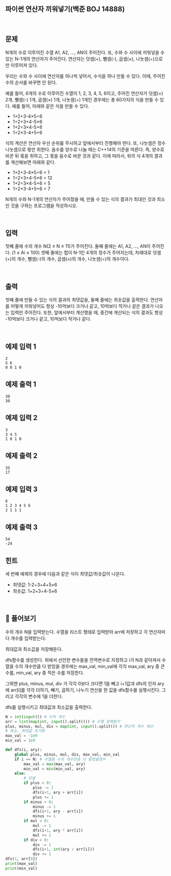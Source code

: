 ## 파이썬 연산자 끼워넣기(백준 BOJ 14888)

<br>

## 문제

N개의 수로 이루어진 수열 A1, A2, ..., AN이 주어진다. 또, 수와 수 사이에 끼워넣을 수 있는 N-1개의 연산자가 주어진다. 연산자는 덧셈(+), 뺄셈(-), 곱셈(×), 나눗셈(÷)으로만 이루어져 있다.

우리는 수와 수 사이에 연산자를 하나씩 넣어서, 수식을 하나 만들 수 있다. 이때, 주어진 수의 순서를 바꾸면 안 된다.

예를 들어, 6개의 수로 이루어진 수열이 1, 2, 3, 4, 5, 6이고, 주어진 연산자가 덧셈(+) 2개, 뺄셈(-) 1개, 곱셈(×) 1개, 나눗셈(÷) 1개인 경우에는 총 60가지의 식을 만들 수 있다. 예를 들어, 아래와 같은 식을 만들 수 있다.

- 1+2+3-4×5÷6
- 1÷2+3+4-5×6
- 1+2÷3×4-5+6
- 1÷2×3-4+5+6

식의 계산은 연산자 우선 순위를 무시하고 앞에서부터 진행해야 한다. 또, 나눗셈은 정수 나눗셈으로 몫만 취한다. 음수를 양수로 나눌 때는 C++14의 기준을 따른다. 즉, 양수로 바꾼 뒤 몫을 취하고, 그 몫을 음수로 바꾼 것과 같다. 이에 따라서, 위의 식 4개의 결과를 계산해보면 아래와 같다.

- 1+2+3-4×5÷6 = 1
- 1÷2+3+4-5×6 = 12
- 1+2÷3×4-5+6 = 5
- 1÷2×3-4+5+6 = 7

N개의 수와 N-1개의 연산자가 주어졌을 때, 만들 수 있는 식의 결과가 최대인 것과 최소인 것을 구하는 프로그램을 작성하시오.

<br>

## 입력

첫째 줄에 수의 개수 N(2 ≤ N ≤ 11)가 주어진다. 둘째 줄에는 A1, A2, ..., AN이 주어진다. (1 ≤ Ai ≤ 100) 셋째 줄에는 합이 N-1인 4개의 정수가 주어지는데, 차례대로 덧셈(+)의 개수, 뺄셈(-)의 개수, 곱셈(×)의 개수, 나눗셈(÷)의 개수이다. 

<br>

## 출력

첫째 줄에 만들 수 있는 식의 결과의 최댓값을, 둘째 줄에는 최솟값을 출력한다. 연산자를 어떻게 끼워넣어도 항상 -10억보다 크거나 같고, 10억보다 작거나 같은 결과가 나오는 입력만 주어진다. 또한, 앞에서부터 계산했을 때, 중간에 계산되는 식의 결과도 항상 -10억보다 크거나 같고, 10억보다 작거나 같다.

<br>

## 예제 입력 1

```
2
5 6
0 0 1 0
```

## 예제 출력 1

```
30
30
```

## 예제 입력 2

```
3
3 4 5
1 0 1 0
```

## 예제 출력 2

```
35
17
```

## 예제 입력 3

```
6
1 2 3 4 5 6
2 1 1 1
```

## 예제 출력 3

```
54
-24
```

## 힌트

세 번째 예제의 경우에 다음과 같은 식이 최댓값/최솟값이 나온다.

- 최댓값: 1-2÷3+4+5×6
- 최솟값: 1+2+3÷4-5×6

<br>

## 📝 풀어보기

수의 개수 N을 입력받는다. 수열을 리스트 형태로 입력받아 arr에 저장하고 각 연산자마다 개수를 입력받는다.

최대값과 최소값을 저장해둔다.

dfs함수를 생성한다. 위에서 선언한 변수들을 전역변수로 지정하고 i가 N과 같아져서 수열을 수의 개수만큼 다 받았을 경우에는 max_val, min_val에 각각 max_val, ary 중 큰 수를, min_val, ary 중 작은 수를 저장한다.

그외엔 plus, minus, mul, div 가 각각 0보다 크다면 1을 빼고 i+1값과 dfs의 인자 ary에 arr[i]를 각각 더하기, 빼기, 곱하기, 나누기 연산을 한 값을 dfs함수를 실행시킨다. 그리고 각각의 변수에 1을 더한다.

dfs를 실행시키고 최대값과 최소값을 출력한다.

``` python
N = int(input()) # 수의 개수
arr = list(map(int, input().split())) # 수열 입력받기
plus, minus, mul, div = map(int, input().split()) # 연산자 개수 계산
# 최소, 최대값 초기화
max_val = -1e9
min_val = 1e9

def dfs(i, ary):
    global plus, minus, mul, div, max_val, min_val
    if i == N: # 수열을 수의 개수만큼 다 받았을경우 
        max_val = max(max_val, ary)
        min_val = min(min_val, ary)
    else:
        # 덧셈
        if plus > 0:
            plus -= 1
            dfs(i+1, ary + arr[i])
            plus += 1
        if minus > 0:
            minus -= 1
            dfs(i+1, ary - arr[i])
            minus += 1
        if mul > 0:
            mul -= 1
            dfs(i+1, ary * arr[i])
            mul += 1
        if div > 0:
            div -= 1
            dfs(i+1, int(ary / arr[i]))
            div += 1
dfs(1, arr[0])
print(max_val)
print(min_val)
```

